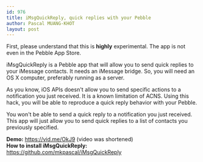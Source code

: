 ```yaml
---
id: 976
title: iMsgQuickReply, quick replies with your Pebble
author: Pascal MUANG-KHOT
layout: post
---
```


First, please understand that this is **highly** experimental. The app is not even in the Pebble App Store.

iMsgQuickReply is a Pebble app that will allow you to send quick replies to your iMessage contacts.
It needs an iMessage bridge. So, you will need an OS X computer, preferably running as a server.

As you know, iOS APIs doesn't allow you to send specific actions to a notification you just received.
It is a known limitation of ACNS. Using this hack, you will be able to reproduce a quick reply behavior with your Pebble.

You won't be able to send a quick reply to a notification you just received.
This app will just allow you to send quick replies to a list of contacts you previously specified.

**Demo:** https://vid.me/OkJ9 (video was shortened)<br/>
**How to install iMsgQuickReply:** https://github.com/mkpascal/iMsgQuickReply
